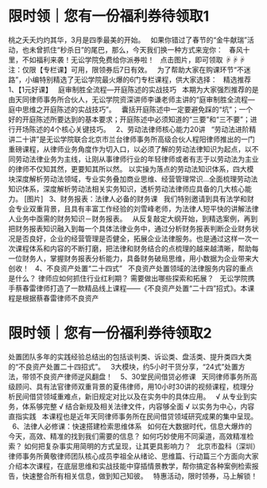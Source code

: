 # 限时领｜您有一份福利券待领取1

桃之夭夭灼灼其华，3月是四季最美的开始。
 
如果你错过了春节的“金牛献瑞”活动，也未曾抓住“秒杀日”的尾巴，那么，今天我们换一种方式来宠你：
 
春风十里，不如福利来袭！无讼学院免费给你派券啦！
 
点击图片，即可领取
☟☟☟
 
注：仅限【专栏课】可用，限领券后7日有效。
 
为了帮助大家在购课环节“不迷路”，小编特别精选了无讼学院最火爆的6门专栏课程，供大家选择：
 
精选推荐
 
1、【1元好课】
 
庭审制胜全流程—开庭陈述的实战技巧
 
本期为大家强烈推荐的是由天同律师事务所合伙人，无讼学院资深讲师李谦老师主讲的“庭审制胜全流程—庭中思维之开庭陈述的实战技巧”。
 
囊括开庭陈述中一定要避免踩的“坑”；一个好的开庭陈述所要达到的基本要求；开庭陈述中必须知道的“三要”和“三不要”；进行开场陈述的4个核心关键技巧。
 
2、劳动法律师核心能力20讲
 
“劳动法进阶精讲二十讲”是无讼学院联合北京市兰台律师事务所高级合伙人程阳律师推出的一门重磅课程，从律师业务角度作为切入口，以必须了解的劳动法律知识为起点，以不同劳动法律业务为主线，让刚从事律师行业的年轻律师或者有志于以劳动法为主业的律师不仅知其然，更要知其所以然。
以实操为落点的劳动法知识体系，四大模块深度解析劳动法领域，专业实务叠加商业思维、经营管理常识...全面梳理劳动法知识体系，深度解析劳动法相关实务知识，透析劳动法律师应具备的几大核心能力。 [图片]
 
3、财务报表：法律人必备的财务课
 
我们特别邀请到具有法学和财会专业双重背景，且具有丰富工作经验的刘雪峰老师，为法律人短平快的讲解法律人业务中亟需的财务知识－财务报表。
 
从反复敲定大纲开始，到精选案例，再到把财务报表知识融入到每一个具体法律业务中，通过分析财务报表判断企业财务状况是否良好，企业的经营管理是否健全，拓展企业法律服务。也是通过这样一次一次课程体系和内容的不断打磨，把法律和财务结合的点梳理的越来越清晰，帮助每一位财务人，掌握财务报表分析能力，具备财务破局思维，用小数据为企业带来大创收！
 
4、不良资产处置“二十四式”
 
不良资产处置领域的法律服务内容的重点是什么？
律师应如何抓住行业红利期？
需要做出哪些探索和拓展？
 
无讼学院携手蔡春雷律师打造了一款精品线上课程——《不良资产处置“二十四”招式》。本课程是根据蔡春雷律师不良资产

# 限时领｜您有一份福利券待领取2

处置团队多年的实践经验总结出的包括谈判类、诉讼类、盘活类、提升类四大类的“不良资产处置二十四招式”。
 
3大模块，约5小时干货分享，“24式”处置方法，带领不良资产律师逆风翻盘！ 
 
5、30堂民间借贷必修课
 
天同律师事务所高级顾问、具有法官律师双重背景的夏伟律师，用10小时30讲的视频课程，梳理分析民间借贷领域重难点，新旧规定对比以及在实务中的具体应用。
 
√ 从专业到实务，体系够完整
√ 结合新规及相关法律文件，内容够全面
√ 以实务为中心，内容直指实践
 
本课程也是近年天同律师事务所在民间借贷领域研究成果的集中呈现。
 
6、法律人必修课：快速搭建检索思维体系
 
如何在大数据时代，信息大爆炸的今天，高效、精准的找到我们需要的信息？
如何巧妙使用不同渠道，高效精准检索？
如何把复杂事实用简明的方式呈现，让其更具影响力？
 
北京市盈科（深圳）律师事务所黄敬律师团队核心成员李祖全从绪论、思维篇、行动篇三个方面向大家介绍本次课程，在底层思维和实战技能中穿插情景教学，帮你搞定各种案例检索报告，快速整合所有相关信息，做到知己知彼。
 
特惠活动，限时领券，马上解锁！



